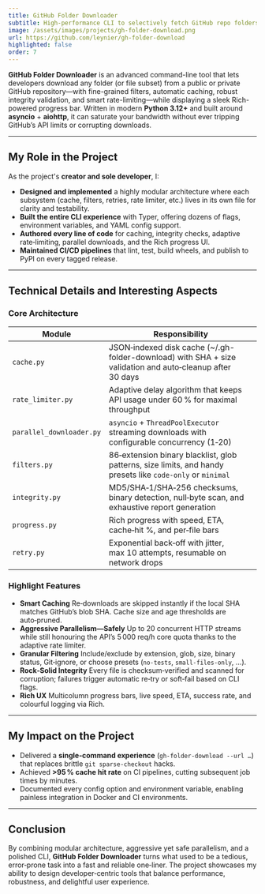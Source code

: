 ```yaml
---
title: GitHub Folder Downloader
subtitle: High-performance CLI to selectively fetch GitHub repo folders with integrity checks, caching, and rich progress UI
image: /assets/images/projects/gh-folder-download.png
url: https://github.com/leynier/gh-folder-download
highlighted: false
order: 7
---
```


**GitHub Folder Downloader** is an advanced command-line tool that lets developers download any folder (or file subset) from a public or private GitHub repository—with fine-grained filters, automatic caching, robust integrity validation, and smart rate-limiting—while displaying a sleek Rich-powered progress bar. Written in modern **Python 3.12+** and built around **asyncio** + **aiohttp**, it can saturate your bandwidth without ever tripping GitHub’s API limits or corrupting downloads.

---

## My Role in the Project

As the project's **creator and sole developer**, I:

* **Designed and implemented** a highly modular architecture where each subsystem (cache, filters, retries, rate limiter, etc.) lives in its own file for clarity and testability.
* **Built the entire CLI experience** with Typer, offering dozens of flags, environment variables, and YAML config support.
* **Authored every line of code** for caching, integrity checks, adaptive rate‑limiting, parallel downloads, and the Rich progress UI.
* **Maintained CI/CD pipelines** that lint, test, build wheels, and publish to PyPI on every tagged release.

---

## Technical Details and Interesting Aspects

### Core Architecture

| Module                   | Responsibility                                                                                             |
| ------------------------ | ---------------------------------------------------------------------------------------------------------- |
| `cache.py`               | JSON‑indexed disk cache (\~/.gh-folder-download) with SHA + size validation and auto‑cleanup after 30 days |
| `rate_limiter.py`        | Adaptive delay algorithm that keeps API usage under 60 % for maximal throughput                            |
| `parallel_downloader.py` | `asyncio` + `ThreadPoolExecutor` streaming downloads with configurable concurrency (1‑20)                  |
| `filters.py`             | 86‑extension binary blacklist, glob patterns, size limits, and handy presets like `code-only` or `minimal` |
| `integrity.py`           | MD5/SHA‑1/SHA‑256 checksums, binary detection, null‑byte scan, and exhaustive report generation            |
| `progress.py`            | Rich progress with speed, ETA, cache‑hit %, and per‑file bars                                              |
| `retry.py`               | Exponential back‑off with jitter, max 10 attempts, resumable on network drops                              |

### Highlight Features

* **Smart Caching**
  Re‑downloads are skipped instantly if the local SHA matches GitHub’s blob SHA. Cache size and age thresholds are auto‑pruned.
* **Aggressive Parallelism—Safely**
  Up to 20 concurrent HTTP streams while still honouring the API’s 5 000 req/h core quota thanks to the adaptive rate limiter.
* **Granular Filtering**
  Include/exclude by extension, glob, size, binary status, Git‑ignore, or choose presets (`no-tests`, `small-files-only`, …).
* **Rock‑Solid Integrity**
  Every file is checksum‑verified and scanned for corruption; failures trigger automatic re‑try or soft‑fail based on CLI flags.
* **Rich UX**
  Multicolumn progress bars, live speed, ETA, success rate, and colourful logging via Rich.

---

## My Impact on the Project

* Delivered a **single‑command experience** (`gh-folder-download --url …`) that replaces brittle `git sparse‑checkout` hacks.
* Achieved **>95 % cache hit rate** on CI pipelines, cutting subsequent job times by minutes.
* Documented every config option and environment variable, enabling painless integration in Docker and CI environments.

---

## Conclusion

By combining modular architecture, aggressive yet safe parallelism, and a polished CLI, **GitHub Folder Downloader** turns what used to be a tedious, error‑prone task into a fast and reliable one‑liner. The project showcases my ability to design developer‑centric tools that balance performance, robustness, and delightful user experience.
